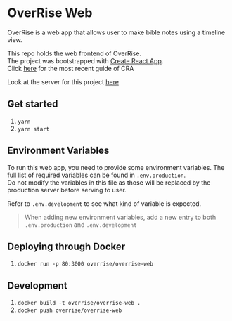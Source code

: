 # OverRise Web

OverRise is a web app that allows user to make bible notes using a timeline view.  

This repo holds the web frontend of OverRise.  
The project was bootstrapped with [Create React App](https://github.com/facebookincubator/create-react-app).  
Click [here](https://github.com/facebookincubator/create-react-app/blob/master/packages/react-scripts/template/README.md) for the most recent guide of CRA

Look at the server for this project [here](https://github.com/OverRiseApp/overrise-server)

## Get started
1. `yarn`
2. `yarn start`

## Environment Variables
To run this web app, you need to provide some environment variables. The full list of required variables can be found in `.env.production`.  
Do not modify the variables in this file as those will be replaced by the production server before serving to user.

Refer to `.env.development` to see what kind of variable is expected.
> When adding new environment variables, add a new entry to both `.env.production` and `.env.development`


## Deploying through Docker
1. `docker run -p 80:3000 overrise/overrise-web`

## Development 
1. `docker build -t overrise/overrise-web .`
2. `docker push overrise/overrise-web`
